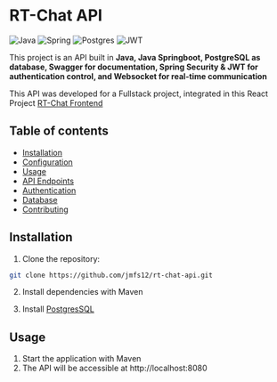 # RT-Chat API

![Java](https://img.shields.io/badge/java-%23ED8B00.svg?style=for-the-badge&logo=openjdk&logoColor=white)
![Spring](https://img.shields.io/badge/spring-%236DB33F.svg?style=for-the-badge&logo=spring&logoColor=white)
![Postgres](https://img.shields.io/badge/postgres-%23316192.svg?style=for-the-badge&logo=postgresql&logoColor=white)
![JWT](https://img.shields.io/badge/JWT-black?style=for-the-badge&logo=JSON%20web%20tokens)

This project is an API built in **Java, Java Springboot, PostgreSQL as database, 
Swagger for documentation, Spring Security & JWT for authentication control, and 
Websocket for real-time communication**

This API was developed for a Fullstack project, 
integrated in this React Project [RT-Chat Frontend](https://github.com/jmfs12/rt-chat-web)

## Table of contents

- [Installation](#installation)
- [Configuration](#configuration)
- [Usage](#usage)
- [API Endpoints](#api-endpoints)
- [Authentication](#authentication)
- [Database](#database)
- [Contributing](#contributing)

##

## Installation

1. Clone the repository:

```bash
git clone https://github.com/jmfs12/rt-chat-api.git
```

2. Install dependencies with Maven

3. Install [PostgresSQL](https://www.postgresql.org/)

## Usage

1. Start the application with Maven
2. The API will be accessible at http://localhost:8080
